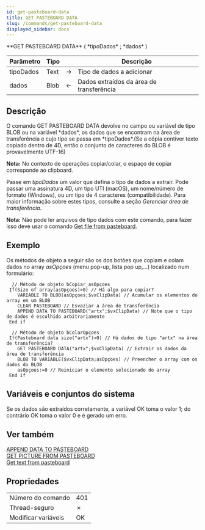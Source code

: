 ```yaml
---
id: get-pasteboard-data
title: GET PASTEBOARD DATA
slug: /commands/get-pasteboard-data
displayed_sidebar: docs
---
```


<!--REF #_command_.GET PASTEBOARD DATA.Syntax-->**GET PASTEBOARD DATA** ( *tipoDados* ; *dados* )<!-- END REF-->
<!--REF #_command_.GET PASTEBOARD DATA.Params-->
| Parâmetro | Tipo |  | Descrição |
| --- | --- | --- | --- |
| tipoDados | Text | &#8594;  | Tipo de dados a adicionar |
| dados | Blob | &#8592; | Dados extraídos da área de transferência |

<!-- END REF-->

## Descrição 

<!--REF #_command_.GET PASTEBOARD DATA.Summary-->O comando GET PASTEBOARD DATA devolve no campo ou variável de tipo BLOB ou na variável *dados*, os dados que se encontram na área de transferência e cujo tipo se passa em *tipoDados*.<!-- END REF-->(Se a cópia contiver texto copiado dentro de 4D, então o conjunto de caracteres do BLOB é provavelmente UTF-16)

**Nota:** No contexto de operações copiar/colar, o espaço de copiar corresponde ao clipboard. 

Passe em *tipoDados* um valor que defina o tipo de dados a extrair. Pode passar uma assinatura 4D, um tipo UTI (macOS), um nome/número de formato (Windows), ou um tipo de 4 caracteres (compatibilidade). Para maior informação sobre estes tipos, consulte a seção *Gerenciar área de transferência*.

**Nota:** Não pode ler arquivos de tipo dados com este comando, para fazer isso deve usar o comando [Get file from pasteboard](get-file-from-pasteboard.md). 

## Exemplo 

Os métodos de objeto a seguir são os dos botões que copiam e colam dados no array *asOpçoes* (menu pop-up, lista pop up,...) localizado num formulário:

```4d
  // Método de objeto bCopiar_asOpçoes
 If(Size of array(asOpçoes)>0) // Há algo para copiar?
    VARIABLE TO BLOB(asOpçoes;$vxClipData) // Acumular os elementos do array em um BLOB
    CLEAR PASTEBOARD // Esvaziar a área de transferência
    APPEND DATA TO PASTEBOARD("artx";$vxClipData) // Note que o tipo de dados é escolhido arbitrariamente
 End if
 
  // Método de objeto bColarOpçoes
 If(Pasteboard data size("artx")>0) // Há dados de tipo "artx" na área de transferência?
    GET PASTEBOARD DATA("artx";$vxClipData) // Extrair os dados da área de transferência
    BLOB TO VARIABLE($vxClipData;asOpçoes) // Preencher o array com os dados do BLOB
    asOpçoes:=0 // Reiniciar o elemento selecionado do array
 End if
```

## Variáveis e conjuntos do sistema 

Se os dados são extraídos corretamente, a variável OK toma o valor 1; do contrário OK toma o valor 0 e é gerado um erro.

## Ver também 

[APPEND DATA TO PASTEBOARD](append-data-to-pasteboard.md)  
[GET PICTURE FROM PASTEBOARD](get-picture-from-pasteboard.md)  
[Get text from pasteboard](get-text-from-pasteboard.md)  

## Propriedades

|  |  |
| --- | --- |
| Número do comando | 401 |
| Thread-seguro | &cross; |
| Modificar variáveis | OK |


